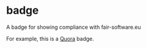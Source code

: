 # badge
A badge for showing compliance with fair-software.eu

For example, this is a [Quora](https://badge.fury.io/py/quora.svg) badge.
